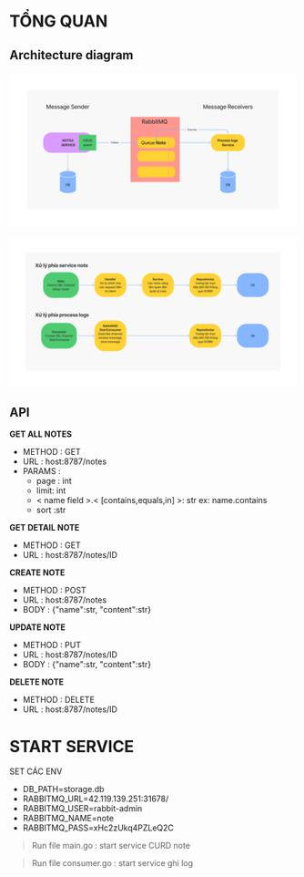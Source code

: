 # TỔNG QUAN

## Architecture diagram
![Architecture.png](Architecture.png)

![process.png](process.png)
## API

**GET ALL NOTES**
* METHOD : GET
* URL : host:8787/notes
* PARAMS :
  * page : int
  * limit: int
  * < name field >.< [contains,equals,in] >: str  ex: name.contains
  * sort :str
  
**GET DETAIL NOTE**
* METHOD : GET
* URL : host:8787/notes/ID

**CREATE NOTE**
* METHOD : POST
* URL : host:8787/notes
* BODY : {"name":str, "content":str}

**UPDATE NOTE**
* METHOD : PUT
* URL : host:8787/notes/ID
* BODY : {"name":str, "content":str}

**DELETE NOTE**
* METHOD : DELETE
* URL : host:8787/notes/ID


# START SERVICE
SET CÁC ENV
- DB_PATH=storage.db
- RABBITMQ_URL=42.119.139.251:31678/
- RABBITMQ_USER=rabbit-admin
- RABBITMQ_NAME=note
- RABBITMQ_PASS=xHc2zUkq4PZLeQ2C

> Run file main.go : start service CURD note

> Run file consumer.go : start service ghi log
